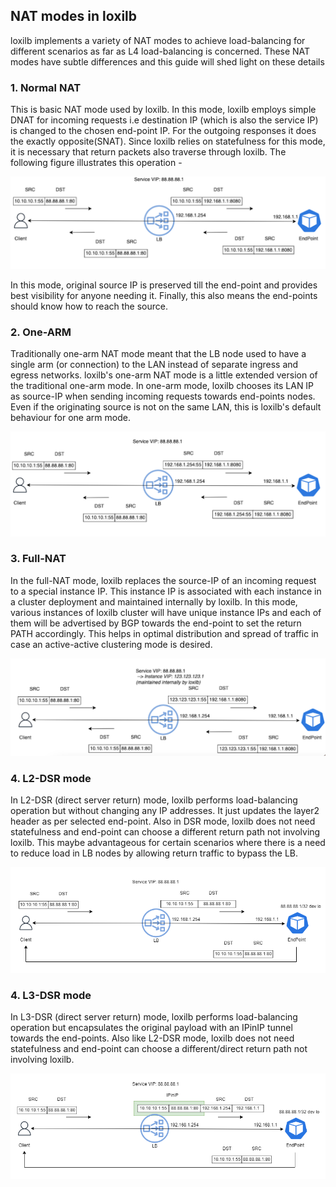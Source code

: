 ## NAT modes in loxilb 

loxilb implements a variety of NAT modes to achieve load-balancing for different scenarios as far as L4 load-balancing is concerned. These NAT modes have subtle differences and this guide will shed light on these details

### 1. Normal NAT 

This is basic NAT mode used by loxilb. In this mode, loxilb employs simple DNAT for incoming requests i.e destination IP (which is also the service IP) is changed to the chosen end-point IP. For the outgoing responses it does the exactly opposite(SNAT). Since loxilb relies on statefulness for this mode, it is necessary that return packets also traverse through loxilb. The following figure illustrates this operation -

![normal nat](photos/dnat1.png)

In this mode, original source IP is preserved till the end-point and provides best visibility for anyone needing it. Finally, this also means the end-points should know how to reach the source.

### 2. One-ARM 

Traditionally one-arm NAT mode meant that the LB node used to have a single arm (or connection) to the LAN instead of separate ingress and egress networks. loxilb's one-arm NAT mode is a little extended version of the traditional one-arm mode. In one-arm mode, loxilb chooses its LAN IP as source-IP when sending incoming requests towards end-points nodes. Even if the originating source is not on the same LAN, this is loxilb's default behaviour for one arm mode.

![normal nat](photos/onearm.png)

### 3. Full-NAT    

In the full-NAT mode, loxilb replaces the source-IP of an incoming request to a special instance IP. This instance IP is associated with each instance in a cluster deployment and maintained internally by loxilb. In this mode, various instances of loxilb cluster will have unique instance IPs and each of them will be advertised by BGP towards the end-point to set the return PATH accordingly. This helps in optimal distribution and spread of traffic in case an active-active clustering mode is desired.

![normal nat](photos/fullnat.png)

### 4. L2-DSR mode

In L2-DSR (direct server return) mode, loxilb performs load-balancing operation but without changing any IP addresses. It just updates the layer2 header as per selected end-point. Also in DSR mode, loxilb does not need statefulness and end-point can choose a different return path not involving loxilb. This maybe advantageous for certain scenarios where there is a need to reduce load in LB nodes by allowing return traffic to bypass the LB.

![l2dsr](photos/l2dsr.png)

### 4. L3-DSR mode

In L3-DSR (direct server return) mode, loxilb performs load-balancing operation but encapsulates the original payload with an IPinIP tunnel towards the end-points. Also like L2-DSR mode, loxilb does not need statefulness and end-point can choose a different/direct return path not involving loxilb.

![l3dsr](photos/l3dsr.png)






